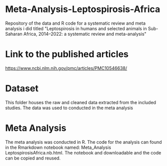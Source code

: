 # Meta-Analysis-Leptospirosis-Africa
Repository of the data and R code for a systematic review and meta analysis i did titled "Leptospirosis in humans and selected animals in Sub-Saharan Africa, 2014–2022: a systematic review and meta-analysis"


# Link to the published articles
https://www.ncbi.nlm.nih.gov/pmc/articles/PMC10546638/

# Dataset
This folder houses the raw and cleaned data extracted from the included studies. 
The data was used to conducted in the meta analysis

# Meta Analysis
The meta analysis was conducted in R. The code for the analysis can found in the Rmarkdown notebook named: Meta_Analysis LeptospirosisAfrica.nb.html. The notebook and downloadable and the code can be copied and reused. 
